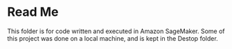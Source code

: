 # Read Me
This folder is for code written and executed in Amazon SageMaker. Some of this project was done on a local machine, and is kept in the Destop folder. 